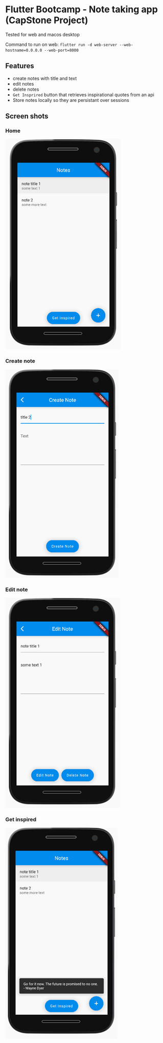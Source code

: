# Flutter Bootcamp - Note taking app (CapStone Project)

Tested for web and macos desktop

Command to run on web: `flutter run -d web-server --web-hostname=0.0.0.0 --web-port=8000`

## Features

* create notes with title and text
* edit notes
* delete notes
* `Get Insprired` button that retrieves inspirational quotes from an api
* Store notes locally so they are persistant over sessions

## Screen shots

### Home

![home](./screenshots/home.png)

### Create note

![create](./screenshots/create.png)

### Edit note

![edit](./screenshots/edit.png)

### Get inspired

![home](./screenshots/get_inspired.png)